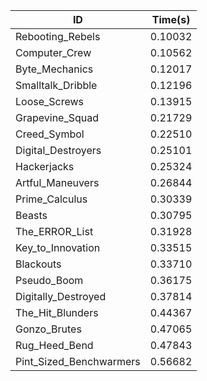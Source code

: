 |ID|Time(s)|
|-|-|
|Rebooting_Rebels|0.10032|
|Computer_Crew|0.10562|
|Byte_Mechanics|0.12017|
|Smalltalk_Dribble|0.12196|
|Loose_Screws|0.13915|
|Grapevine_Squad|0.21729|
|Creed_Symbol|0.22510|
|Digital_Destroyers|0.25101|
|Hackerjacks|0.25324|
|Artful_Maneuvers|0.26844|
|Prime_Calculus|0.30339|
|Beasts|0.30795|
|The_ERROR_List|0.31928|
|Key_to_Innovation|0.33515|
|Blackouts|0.33710|
|Pseudo_Boom|0.36175|
|Digitally_Destroyed|0.37814|
|The_Hit_Blunders|0.44367|
|Gonzo_Brutes|0.47065|
|Rug_Heed_Bend|0.47843|
|Pint_Sized_Benchwarmers|0.56682|
